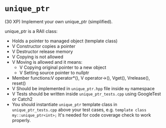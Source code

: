 # `unique_ptr`

(30 XP) Implement your own unique_ptr (simplified).

unique_ptr is a RAII class:

* Holds a pointer to managed object (template class)
* V Constructor copies a pointer
* V Destructor release memory
* V Copying is not allowed
* V Moving is allowed and it means:
  * V Copying original pointer to a new object
  * V Setting source pointer to nullptr
* Member functions:V  operator*(), V operator->(), Vget(), Vrelease(), reset()
* V   Should be implemented in `unique_ptr.hpp` file inside `my` namespace
* V   Tests should be written inside `unique_ptr_tests.cpp` using GoogleTest or Catch2
* You should instantiate `unique_ptr` template class in `unique_ptr_tests.cpp` above your test cases, e.g. `template class my::unique_ptr<int>;` It's needed for code coverage check to work properly.
